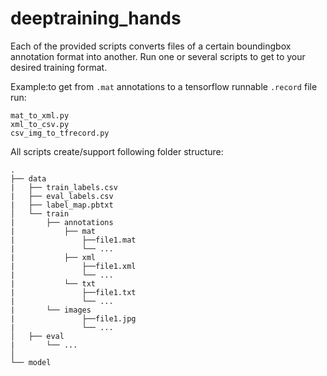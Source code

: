 # deeptraining_hands

Each of the provided scripts converts files of a certain boundingbox annotation format into another.
Run one or several scripts to get to your desired training format.

Example:to get from `.mat` annotations to a tensorflow runnable `.record` file run:
```
mat_to_xml.py
xml_to_csv.py
csv_img_to_tfrecord.py
```

All scripts create/support following folder structure:
```
.
├── data
|   ├── train_labels.csv
|   ├── eval_labels.csv
|   ├── label_map.pbtxt
│   └── train 
|       ├── annotations
|           ├── mat
|               ├──file1.mat
|               └── ...
|           ├── xml
|               ├──file1.xml
|               └── ...
|           └── txt
|               ├──file1.txt
|               └── ...
|       └── images
|               ├──file1.jpg
|               └── ...
│   ├── eval
|       └── ...
│   
└── model
```
